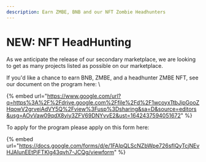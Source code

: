 ```yaml
---
description: Earn ZMBE, BNB and our NFT Zombie Headhunters
---
```


# NEW: NFT HeadHunting

As we anticipate the release of our secondary marketplace, we are looking to get as many projects listed as possible on our marketplace.

If you'd like a chance to earn BNB, ZMBE, and a headhunter ZMBE NFT, see our document on the program here: \


{% embed url="https://www.google.com/url?q=https%3A%2F%2Fdrive.google.com%2Ffile%2Fd%2F1wcoyxTtbJipGooZHqowV2grveiAdVY5Q%2Fview%3Fusp%3Dsharing&sa=D&source=editors&usg=AOvVaw09qdX8yiy3ZFV69DNYvvE2&ust=1642437594051672" %}

To apply for the program please apply on this form here:&#x20;

{% embed url="https://docs.google.com/forms/d/e/1FAIpQLScNZbWpe726sfIQyTcjNEvHJAIunEEtPjFTKlg43qvh7-JCQg/viewform" %}

